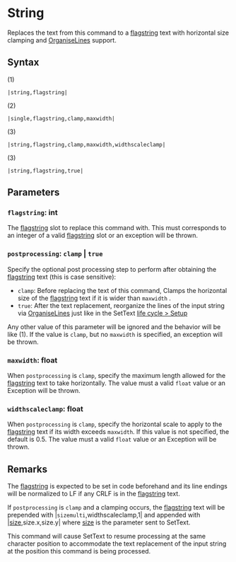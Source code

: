 # String

Replaces the text from this command to a [flagstring](../../../Flags%20arrays/flagstring.md) text with horizontal size clamping and [OrganiseLines](../../Related%20Systems/Automatic%20Line%20Breaks/OrganiseLines.md) support.

## Syntax

(1)

````
|string,flagstring|
````

(2)

````
|single,flagstring,clamp,maxwidth|
````

(3)

````
|string,flagstring,clamp,maxwidth,widthscaleclamp|
````

(3)

````
|string,flagstring,true|
````

## Parameters

### `flagstring`:  int

The [flagstring](../../../Flags%20arrays/flagstring.md) slot to replace this command with. This must corresponds to an integer of a valid [flagstring](../../../Flags%20arrays/flagstring.md) slot or an exception will be thrown.

### `postprocessing`: `clamp` | `true`

Specify the optional post processing step to perform after obtaining the [flagstring](../../../Flags%20arrays/flagstring.md) text (this is case sensitive):

* `clamp`: Before replacing the text of this command, Clamps the horizontal size of the [flagstring](../../../Flags%20arrays/flagstring.md) text if it is wider than `maxwidth` .
* `true`: After the text replacement, reorganize the lines of the input string via [OrganiseLines](../../Related%20Systems/Automatic%20Line%20Breaks/OrganiseLines.md) just like in the SetText [life cycle > Setup](../../life%20cycle.md#setup)

Any other value of this parameter will be ignored and the behavior will be like (1). If the value is `clamp`, but no `maxwidth` is specified, an exception will be thrown.

### `maxwidth`: float

When `postprocessing` is `clamp`, specify the maximum length allowed for the [flagstring](../../../Flags%20arrays/flagstring.md) text to take horizontally. The value must a valid `float` value or an Exception will be thrown.

### `widthscaleclamp`: float

When `postprocessing` is `clamp`, specify the horizontal scale to apply to the [flagstring](../../../Flags%20arrays/flagstring.md) text if its width exceeds `maxwidth`. If this value is not specified, the default is 0.5. The value must a valid `float` value or an Exception will be thrown.

## Remarks

The [flagstring](../../../Flags%20arrays/flagstring.md) is expected to be set in code beforehand and its line endings will be normalized to LF if any CRLF is in the [flagstring](../../../Flags%20arrays/flagstring.md) text.

If `postprocessing` is `clamp` and a clamping occurs, the [flagstring](../../../Flags%20arrays/flagstring.md) text will be prepended with |`sizemulti`,widthscaleclamp,1| and appended with |[size](size.md),size.x,size.y| where [size](size.md) is the parameter sent to SetText.

This command will cause SetText to resume processing at the same character position to accommodate the text replacement of the input string at the position this command is being processed.
